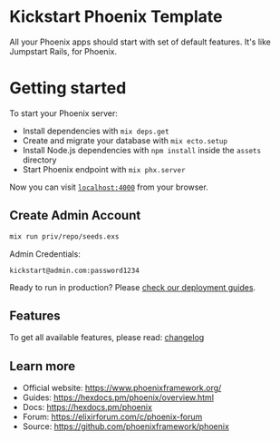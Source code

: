 # Kickstart Phoenix Template

All your Phoenix apps should start with set of default features. It's like Jumpstart Rails, for Phoenix.

# Getting started

To start your Phoenix server:

  * Install dependencies with `mix deps.get`
  * Create and migrate your database with `mix ecto.setup`
  * Install Node.js dependencies with `npm install` inside the `assets` directory
  * Start Phoenix endpoint with `mix phx.server`

Now you can visit [`localhost:4000`](http://localhost:4000) from your browser.

## Create Admin Account

```bash
mix run priv/repo/seeds.exs
```

Admin Credentials:
```
kickstart@admin.com:password1234
```

Ready to run in production? Please [check our deployment guides](https://hexdocs.pm/phoenix/deployment.html).

## Features

To get all available features, please read: [changelog](CHANGELOG.md)

## Learn more

  * Official website: https://www.phoenixframework.org/
  * Guides: https://hexdocs.pm/phoenix/overview.html
  * Docs: https://hexdocs.pm/phoenix
  * Forum: https://elixirforum.com/c/phoenix-forum
  * Source: https://github.com/phoenixframework/phoenix
